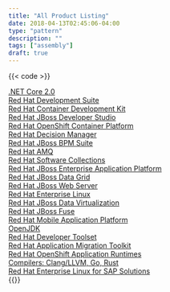 ```yaml
---
title: "All Product Listing"
date: 2018-04-13T02:45:06-04:00
type: "pattern"
description: ""
tags: ["assembly"]
draft: true
---
```


{{< code >}}
<div class="view-content grid all-products-listing" data-rhd-grid="normal">
          <div class="views-row">
    <div class="views-field views-field-title"><span class="field-content"><a href="/products/dotnet/overview">.NET Core 2.0</a></span></div>
  </div>
    <div class="views-row">
    <div class="views-field views-field-title"><span class="field-content"><a href="/products/devsuite/overview">Red Hat Development Suite</a></span></div>
  </div>
    <div class="views-row">
    <div class="views-field views-field-title"><span class="field-content"><a href="/products/cdk/overview">Red Hat Container Development Kit</a></span></div>
  </div>
    <div class="views-row">
    <div class="views-field views-field-title"><span class="field-content"><a href="/products/devstudio/overview">Red Hat JBoss Developer Studio</a></span></div>
  </div>
    <div class="views-row">
    <div class="views-field views-field-title"><span class="field-content"><a href="/products/openshift/overview">Red Hat OpenShift Container Platform</a></span></div>
  </div>
    <div class="views-row">
    <div class="views-field views-field-title"><span class="field-content"><a href="/products/red-hat-decision-manager/overview">Red Hat Decision Manager</a></span></div>
  </div>
    <div class="views-row">
    <div class="views-field views-field-title"><span class="field-content"><a href="/products/bpmsuite/overview">Red Hat JBoss BPM Suite</a></span></div>
  </div>
    <div class="views-row">
    <div class="views-field views-field-title"><span class="field-content"><a href="/products/amq/overview">Red Hat AMQ</a></span></div>
  </div>
    <div class="views-row">
    <div class="views-field views-field-title"><span class="field-content"><a href="/products/softwarecollections/overview">Red Hat Software Collections</a></span></div>
  </div>
    <div class="views-row">
    <div class="views-field views-field-title"><span class="field-content"><a href="/products/eap/overview">Red Hat JBoss Enterprise Application Platform</a></span></div>
  </div>
    <div class="views-row">
    <div class="views-field views-field-title"><span class="field-content"><a href="/products/datagrid/overview">Red Hat JBoss Data Grid</a></span></div>
  </div>
    <div class="views-row">
    <div class="views-field views-field-title"><span class="field-content"><a href="/products/webserver/overview">Red Hat JBoss Web Server</a></span></div>
  </div>
    <div class="views-row">
    <div class="views-field views-field-title"><span class="field-content"><a href="/products/rhel/overview">Red Hat Enterprise Linux</a></span></div>
  </div>
    <div class="views-row">
    <div class="views-field views-field-title"><span class="field-content"><a href="/products/datavirt/overview">Red Hat JBoss Data Virtualization</a></span></div>
  </div>
    <div class="views-row">
    <div class="views-field views-field-title"><span class="field-content"><a href="/products/fuse/overview">Red Hat JBoss Fuse</a></span></div>
  </div>
    <div class="views-row">
    <div class="views-field views-field-title"><span class="field-content"><a href="/products/mobileplatform/overview">Red Hat Mobile Application Platform</a></span></div>
  </div>
    <div class="views-row">
    <div class="views-field views-field-title"><span class="field-content"><a href="/products/openjdk/overview">OpenJDK</a></span></div>
  </div>
    <div class="views-row">
    <div class="views-field views-field-title"><span class="field-content"><a href="/products/developertoolset/overview">Red Hat Developer Toolset</a></span></div>
  </div>
    <div class="views-row">
    <div class="views-field views-field-title"><span class="field-content"><a href="/products/rhamt/overview">Red Hat Application Migration Toolkit</a></span></div>
  </div>
    <div class="views-row">
    <div class="views-field views-field-title"><span class="field-content"><a href="/products/rhoar/overview">Red Hat OpenShift Application Runtimes</a></span></div>
  </div>
    <div class="views-row">
    <div class="views-field views-field-title"><span class="field-content"><a href="/products/clang-llvm-go-rust/overview">Compilers: Clang/LLVM, Go, Rust</a></span></div>
  </div>
    <div class="views-row">
    <div class="views-field views-field-title"><span class="field-content"><a href="/products/sap/overview">Red Hat Enterprise Linux for SAP Solutions</a></span></div>
  </div>
</div>
{{</ code >}}